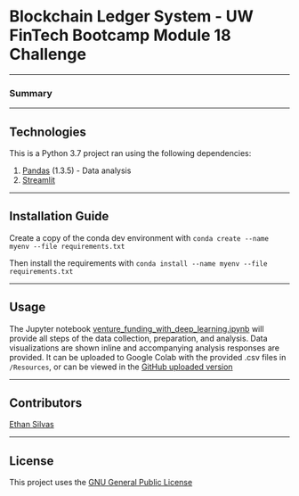 # Blockchain Ledger System - UW FinTech Bootcamp Module 18 Challenge 


---

### Summary

---

## Technologies

This is a Python 3.7 project ran using the following dependencies:
1. [Pandas](https://github.com/pandas-dev/pandas) (1.3.5) - Data analysis
2. [Streamlit]()

---

## Installation Guide



Create a copy of the conda dev environment with `conda create --name myenv --file requirements.txt`

Then install the requirements with `conda install --name myenv --file requirements.txt`

---

## Usage

The Jupyter notebook [venture_funding_with_deep_learning.ipynb](./venture_funding_with_deep_learning.ipynb) will provide all steps of the data collection, preparation, and analysis. Data visualizations are shown inline and accompanying analysis responses are provided. It can be uploaded to Google Colab with the provided .csv files in `/Resources`, or can be viewed in the [GitHub uploaded version](https://colab.research.google.com/github/ethansilvas/vc-funding-dnn-classification/blob/main/GC_venture_funding_with_deep_learning.ipynb)

---

## Contributors

[Ethan Silvas](https://github.com/ethansilvas)

---

## License

This project uses the [GNU General Public License](https://choosealicense.com/licenses/gpl-3.0/)